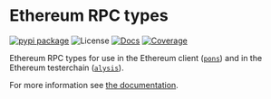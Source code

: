 Ethereum RPC types
==================

[![pypi package][pypi-image]][pypi-link] ![License][pypi-license-image] [![Docs][rtd-image]][rtd-link] [![Coverage][cov-image]][cov-link]

Ethereum RPC types for use in the Ethereum client ([`pons`](https://pypi.org/project/pons/)) and in the Ethereum testerchain ([`alysis`](https://pypi.org/project/alysis/)).

For more information see [the documentation](https://ethereum-rpc.readthedocs.io/en/latest/).


[pypi-image]: https://img.shields.io/pypi/v/ethereum-rpc
[pypi-link]: https://pypi.org/project/ethereum-rpc/
[pypi-license-image]: https://img.shields.io/pypi/l/ethereum-rpc
[rtd-image]: https://readthedocs.org/projects/ethereum-rpc/badge/?version=latest
[rtd-link]: https://ethereum-rpc.readthedocs.io/en/latest/
[cov-image]: https://codecov.io/gh/fjarri-eth/ethereum-rpc/branch/master/graph/badge.svg?token=RZP1LK1HB2
[cov-link]: https://codecov.io/gh/fjarri-eth/ethereum-rpc
